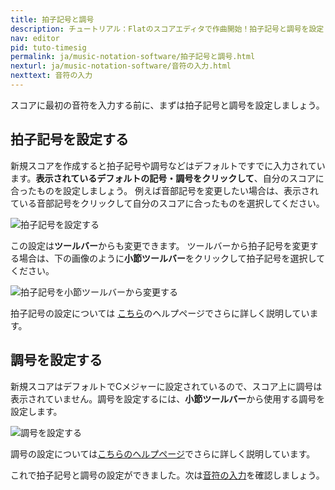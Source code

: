 ```yaml
---
title: 拍子記号と調号
description: チュートリアル：Flatのスコアエディタで作曲開始！拍子記号と調号を設定してみましょう。
nav: editor
pid: tuto-timesig
permalink: ja/music-notation-software/拍子記号と調号.html
nexturl: ja/music-notation-software/音符の入力.html
nexttext: 音符の入力
---
```


スコアに最初の音符を入力する前に、まずは拍子記号と調号を設定しましょう。

## 拍子記号を設定する

新規スコアを作成すると拍子記号や調号などはデフォルトですでに入力されています。**表示されているデフォルトの記号・調号をクリックして**、自分のスコアに合ったものを設定しましょう。
例えば音部記号を変更したい場合は、表示されている音部記号をクリックして自分のスコアに合ったものを選択してください。

![拍子記号を設定する](/help/assets/img/editor-ja/time-change.png)

この設定は**ツールバー**からも変更できます。
ツールバーから拍子記号を変更する場合は、下の画像のように**小節ツールバー**をクリックして拍子記号を選択してください。

![拍子記号を小節ツールバーから変更する](/help/assets/img/editor-ja/time-change-toolbar.png)

拍子記号の設定については [こちら](/help/en/music-notation-software/timesig.html)のヘルプページでさらに詳しく説明しています。
<br>

## 調号を設定する

新規スコアはデフォルトでCメジャーに設定されているので、スコア上に調号は表示されていません。調号を設定するには、**小節ツールバー**から使用する調号を設定します。

![調号を設定する](/help/assets/img/editor-ja/key.png)

調号の設定については[こちらのヘルプページ](/help/en/music-notation-software/keysig.html)でさらに詳しく説明しています。

これで拍子記号と調号の設定ができました。次は[音符の入力](/help/ja/music-notation-software/音符の入力.html)を確認しましょう。